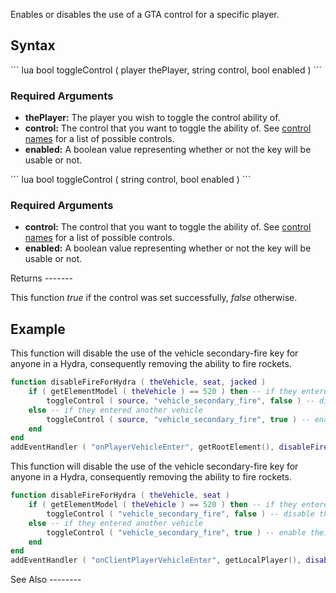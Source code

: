 Enables or disables the use of a GTA control for a specific player.

Syntax
------

<section name="Server" class="server" show="true">
``` lua
bool toggleControl ( player thePlayer, string control, bool enabled ) 
```

### Required Arguments

-   **thePlayer:** The player you wish to toggle the control ability of.
-   **control:** The control that you want to toggle the ability of. See [control names](/docs/control_names.md "wikilink") for a list of possible controls.
-   **enabled:** A boolean value representing whether or not the key will be usable or not.

</section>
<section name="Client" class="client" show="true">
``` lua
bool toggleControl ( string control, bool enabled ) 
```

### Required Arguments

-   **control:** The control that you want to toggle the ability of. See [control names](/docs/control_names.md "wikilink") for a list of possible controls.
-   **enabled:** A boolean value representing whether or not the key will be usable or not.

</section>
Returns
-------

This function *true* if the control was set successfully, *false* otherwise.

Example
-------

<section name="Example 1" class="server" show="true">
This function will disable the use of the vehicle secondary-fire key for anyone in a Hydra, consequently removing the ability to fire rockets.

``` lua
function disableFireForHydra ( theVehicle, seat, jacked )
    if ( getElementModel ( theVehicle ) == 520 ) then -- if they entered a hydra
        toggleControl ( source, "vehicle_secondary_fire", false ) -- disable their fire key
    else -- if they entered another vehicle
        toggleControl ( source, "vehicle_secondary_fire", true ) -- enable their fire key
    end
end
addEventHandler ( "onPlayerVehicleEnter", getRootElement(), disableFireForHydra )
```

</section>
<section name="Example 2" class="client" show="true">
This function will disable the use of the vehicle secondary-fire key for anyone in a Hydra, consequently removing the ability to fire rockets.

``` lua
function disableFireForHydra ( theVehicle, seat )
    if ( getElementModel ( theVehicle ) == 520 ) then -- if they entered a hydra
        toggleControl ( "vehicle_secondary_fire", false ) -- disable their fire key
    else -- if they entered another vehicle
        toggleControl ( "vehicle_secondary_fire", true ) -- enable their fire key
    end
end
addEventHandler ( "onClientPlayerVehicleEnter", getLocalPlayer(), disableFireForHydra )
```

</section>
See Also
--------

